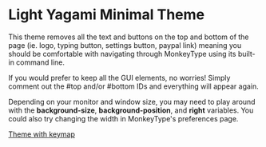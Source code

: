 # Light Yagami Minimal Theme

This theme removes all the text and buttons on the top and bottom of the page (ie. logo, typing button, settings button, paypal link) meaning you should be comfortable with navigating through MonkeyType using its built-in command line.

If you would prefer to keep all the GUI elements, no worries! Simply comment out the #top and/or #bottom IDs and everything will appear again.

Depending on your monitor and window size, you may need to play around with the **background-size**, **background-position**, and **right** variables. You could also try changing the width in MonkeyType's preferences page.

[Theme with keymap](Themes/Light-Yagami-Minimal/Screenshots/Light-Yagami-with-Keymap.png)
